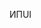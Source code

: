 <span data-ttu-id="eb128-101">ИП</span><span class="sxs-lookup"><span data-stu-id="eb128-101">UI</span></span>